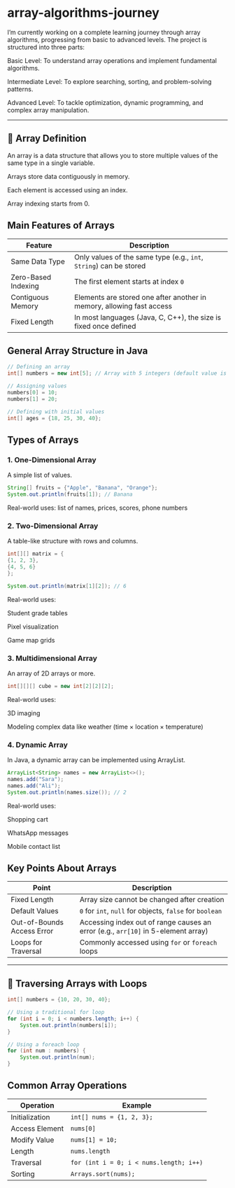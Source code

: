 # array-algorithms-journey

I’m currently working on a complete learning journey through array algorithms, progressing from basic to advanced levels.
The project is structured into three parts:

Basic Level: To understand array operations and implement fundamental algorithms.

Intermediate Level: To explore searching, sorting, and problem-solving patterns.

Advanced Level: To tackle optimization, dynamic programming, and complex array manipulation.

---

## 🔷 Array Definition
An array is a data structure that allows you to store multiple values of the same type in a single variable.

Arrays store data contiguously in memory.

Each element is accessed using an index.

Array indexing starts from 0.

##  Main Features of Arrays

| Feature              | Description                                                                 |
|----------------------|-----------------------------------------------------------------------------|
| Same Data Type       | Only values of the same type (e.g., `int`, `String`) can be stored          |
| Zero-Based Indexing  | The first element starts at index `0`                                       |
| Contiguous Memory    | Elements are stored one after another in memory, allowing fast access       |
| Fixed Length         | In most languages (Java, C, C++), the size is fixed once defined            |

##  General Array Structure in Java

```java
// Defining an array
int[] numbers = new int[5]; // Array with 5 integers (default value is 0)

// Assigning values
numbers[0] = 10;
numbers[1] = 20;

// Defining with initial values
int[] ages = {18, 25, 30, 40};
```
##  Types of Arrays

###  1. One-Dimensional Array
A simple list of values.

```java
String[] fruits = {"Apple", "Banana", "Orange"};
System.out.println(fruits[1]); // Banana
```
 Real-world uses: list of names, prices, scores, phone numbers

### 2. Two-Dimensional Array
A table-like structure with rows and columns.

```java
int[][] matrix = {
{1, 2, 3},
{4, 5, 6}
};

System.out.println(matrix[1][2]); // 6
```

 Real-world uses:

Student grade tables

Pixel visualization

Game map grids

### 3. Multidimensional Array
An array of 2D arrays or more.

```java
int[][][] cube = new int[2][2][2];
```

 Real-world uses:

3D imaging

Modeling complex data like weather (time × location × temperature)

### 4. Dynamic Array
In Java, a dynamic array can be implemented using ArrayList.

```java
ArrayList<String> names = new ArrayList<>();
names.add("Sara");
names.add("Ali");
System.out.println(names.size()); // 2
```

 Real-world uses:

Shopping cart

WhatsApp messages

Mobile contact list

##  Key Points About Arrays

| Point                      | Description                                                                 |
|---------------------------|-----------------------------------------------------------------------------|
| Fixed Length              | Array size cannot be changed after creation                                |
| Default Values            | `0` for `int`, `null` for objects, `false` for `boolean`                   |
| Out-of-Bounds Access Error| Accessing index out of range causes an error (e.g., `arr[10]` in 5-element array) |
| Loops for Traversal       | Commonly accessed using `for` or `foreach` loops                           |

---

## 🔁 Traversing Arrays with Loops

```java
int[] numbers = {10, 20, 30, 40};

// Using a traditional for loop
for (int i = 0; i < numbers.length; i++) {
    System.out.println(numbers[i]);
}

// Using a foreach loop
for (int num : numbers) {
    System.out.println(num);
}
```
## Common Array Operations

| Operation        | Example                                   |
|------------------|-------------------------------------------|
| Initialization   | `int[] nums = {1, 2, 3};`                 |
| Access Element   | `nums[0]`                                 |
| Modify Value     | `nums[1] = 10;`                           |
| Length           | `nums.length`                             |
| Traversal        | `for (int i = 0; i < nums.length; i++)`   |
| Sorting          | `Arrays.sort(nums);`                      |
